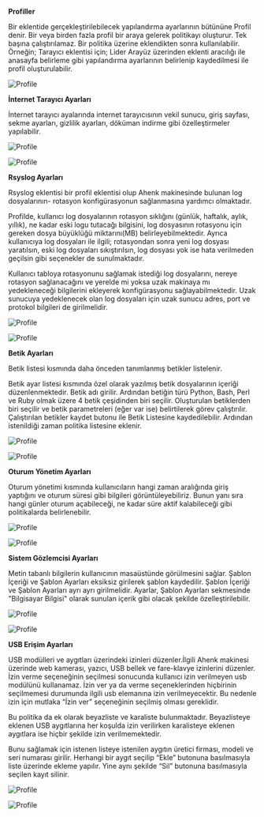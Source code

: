 **Profiller**

Bir eklentide gerçekleştirilebilecek yapılandırma ayarlarının bütününe Profil denir. Bir veya birden fazla profil bir 
araya gelerek politikayı oluşturur. Tek başına çalıştırılamaz. Bir politika üzerine eklendikten sonra kullanılabilir. 
Örneğin; Tarayıcı eklentisi için; Lider Arayüz üzerinden eklenti aracılığı ile anasayfa belirleme gibi yapılandırma 
ayarlarının belirlenip kaydedilmesi ile profil oluşturulabilir.

![Profile](../images/profiles/profiles.png)

**İnternet Tarayıcı Ayarları**

İnternet tarayıcı ayalarında internet tarayıcısının vekil sunucu, giriş sayfası, sekme ayarları, gizlilik ayarları, 
döküman indirme gibi özelleştirmeler yapılabilir.

![Profile](../images/profiles/browserProfile.png)

![Profile](../images/profiles/browserPolicy.png)

**Rsyslog Ayarları**

Rsyslog eklentisi bir profil eklentisi olup Ahenk makinesinde bulunan log dosyalarının- rotasyon konfigürasyonun 
sağlanmasına yardımcı olmaktadır.

Profilde, kullanıcı log dosyalarının rotasyon sıklığını (günlük, haftalık, aylık, yıllık), ne kadar eski logu tutacağı 
bilgisini, log dosyasının rotasyonu için gereken dosya büyüklüğü miktarını(MB) belirleyebilmektedir. Ayrıca kullanıcıya 
log dosyaları ile ilgili; rotasyondan sonra yeni log dosyası yaratılsın, eski log dosyaları sıkıştırılsın, log dosyası 
yok ise hata verilmeden geçilsin gibi seçenekler de sunulmaktadır.

Kullanıcı tabloya rotasyonunu sağlamak istediği log dosyalarını, nereye rotasyon sağlanacağını ve yerelde mi yoksa uzak 
makinaya mı yedekleneceği bilgilerini ekleyerek konfigürasyonu sağlayabilmektedir. Uzak sunucuya yedeklenecek olan 
log dosyaları için uzak sunucu adres, port ve protokol bilgileri de girilmelidir.

![Profile](../images/profiles/rsyslogProfile.png)

![Profile](../images/profiles/rsyslogPolicy.png)

**Betik Ayarları**

Betik listesi kısmında daha önceden tanımlanmış betikler listelenir.

Betik ayar listesi kısmında özel olarak yazılmış betik dosyalarının içeriği düzenlenmektedir. Betik adı girilir. 
Ardından betiğin türü Python, Bash, Perl ve Ruby olmak üzere 4 betik çeşidinden biri seçilir. Oluşturulan betiklerden 
biri seçilir ve betik parametreleri (eğer var ise) belirtilerek görev çalıştırılır. Çalıştırılan betikler kaydet butonu 
ile Betik Listesine kaydedilebilir. Ardından istenildiği zaman politika listesine eklenir.

![Profile](../images/profiles/scriptProfile.png)

![Profile](../images/profiles/scriptPolicy.png)

**Oturum Yönetim Ayarları**

Oturum yönetimi kısmında kullanıcıların hangi zaman aralığında giriş yaptığını ve oturum süresi gibi bilgileri 
görüntüleyebiliriz. Bunun yanı sıra hangi günler oturum açabileceği, ne kadar süre aktif kalabileceği gibi politikalarda 
belirlenebilir.

![Profile](../images/profiles/sessionManagementProfile.png)

![Profile](../images/profiles/sessionManagementPolicy.png)

**Sistem Gözlemcisi Ayarları**

Metin tabanlı bilgilerin kullanıcının masaüstünde görülmesini sağlar. Şablon İçeriği ve Şablon Ayarları eksiksiz girilerek 
şablon kaydedilir. Şablon İçeriği ve Şablon Ayarları ayrı ayrı girilmelidir. Ayarlar, Şablon Ayarları sekmesinde 
"Bilgisayar Bilgisi" olarak sunulan içerik gibi olacak şekilde özelleştirilebilir.

![Profile](../images/profiles/systemMonitoringProfile.png)

![Profile](../images/profiles/systemMonitoringPolicy.png)

**USB Erişim Ayarları**

USB modülleri ve aygıtları üzerindeki izinleri düzenler.İlgili Ahenk makinesi üzerinde web kamerası, yazıcı, USB bellek 
ve fare-klavye izinlerini düzenler. İzin verme seçeneğinin seçilmesi sonucunda kullanıcı izin verilmeyen usb modülünü 
kullanamaz. İzin ver ya da verme seçeneklerinden hiçbirinin seçilmemesi durumunda ilgili usb elemanına izin verilmeyecektir. 
Bu nedenle izin için mutlaka “İzin ver” seçeneğinin seçilmiş olması gereklidir.

Bu politika da ek olarak beyazliste ve karaliste bulunmaktadır. Beyazlisteye eklenen USB aygıtlarına her koşulda izin 
verilirken karalisteye eklenen aygıtlara ise hiçbir şekilde izin verilmemektedir.

Bunu sağlamak için istenen listeye istenilen aygıtın üretici firması, modeli ve seri numarası girilir. Herhangi bir aygıt 
seçilip “Ekle” butonuna basılmasıyla liste üzerinde ekleme yapılır. Yine aynı şekilde “Sil” butonuna basılmasıyla seçilen 
kayıt silinir.


![Profile](../images/profiles/usbProfile.png)

![Profile](../images/profiles/usbPolicy.png)


